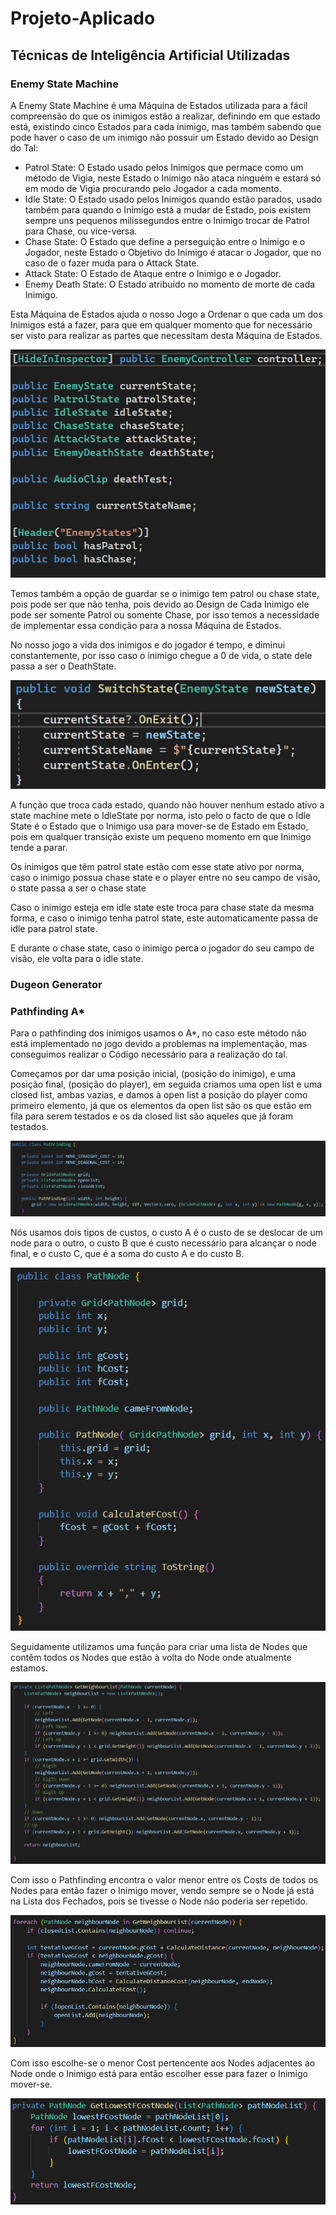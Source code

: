 # Projeto-Aplicado

## Técnicas de Inteligência Artificial Utilizadas

### Enemy State Machine


A Enemy State Machine é uma Máquina de Estados utilizada para a fácil compreensão do que os inimigos estão a realizar, definindo em que estado está, existindo cinco Estados para cada inimigo, mas também sabendo que pode haver o caso de um inimigo não possuir um Estado devido ao Design do Tal:

* Patrol State: O Estado usado pelos Inimigos que permace como um método de Vigia, neste Estado o Inimigo não ataca ninguém e estará só em modo de Vigia procurando pelo Jogador a cada momento.
* Idle State: O Estado usado pelos Inimigos quando estão parados, usado também para quando o Inimigo está a mudar de Estado, pois existem sempre uns pequenos milissegundos entre o Inimigo trocar de Patrol para Chase, ou vice-versa.
* Chase State: O Estado que define a perseguição entre o Inimigo e o Jogador, neste Estado o Objetivo do Inimigo é atacar o Jogador, que no caso de o fazer muda para o Attack State.
* Attack State: O Estado de Ataque entre o Inimigo e o Jogador.
* Enemy Death State: O Estado atribuído no momento de morte de cada Inimigo.

Esta Máquina de Estados ajuda o nosso Jogo a Ordenar o que cada um dos Inimigos está a fazer, para que em qualquer momento que for necessário ser visto para realizar as partes que necessitam desta Máquina de Estados.


![1704404889403](image/README/1704404889403.png)


Temos também a opção de guardar se o inimigo tem patrol ou chase state, pois pode ser que não tenha, pois devido ao Design de Cada Inimigo ele pode ser somente Patrol ou somente Chase, por isso temos a necessidade de implementar essa condição para a nossa Máquina de Estados.

No nosso jogo a vida dos inimigos e do jogador é tempo, e diminui constantemente, por isso caso o inimigo chegue a 0 de vida, o state dele passa a ser o DeathState.


![1704404939237](image/README/1704404939237.png)


A função que troca cada estado, quando não houver nenhum estado ativo a state machine mete o IdleState por norma, isto pelo o facto de que o Idle State é o Estado que o Inimigo usa para mover-se de Estado em Estado, pois em qualquer transição existe um pequeno momento em que Inimigo tende a parar.

Os inimigos que têm patrol state estão com esse state ativo por norma, caso o inimigo possua chase state e o player entre no seu campo de visão, o state passa a ser o chase state

Caso o inimigo esteja em idle state este troca para chase state da mesma forma, e caso o inimigo tenha patrol state, este automaticamente passa de idle para patrol state.

E durante o chase state, caso o inimigo perca o jogador do seu campo de visão, ele volta para o idle state.


### Dugeon Generator


### Pathfinding A*

Para o pathfinding dos inimigos usamos o A*, no caso este método não está implementado no jogo devido a problemas na implementação, mas conseguimos realizar o Código necessário para a realização do tal.

Começamos por dar uma posição inicial, (posição do inimigo), e uma posição final, (posição do player), em seguida criamos uma open list e uma closed list, ambas vazias, e damos à open list a posição do player como primeiro elemento, já que os elementos da open list são os que estão em fila para serem testados e os da closed list são aqueles que já foram testados.


![1704408395028](image/README/1704408395028.png)


Nós usamos dois tipos de custos, o custo A é o custo de se deslocar de um node para o outro, o custo B que é custo necessário para alcançar o node final, e o custo C, que é a soma do custo A e do custo B.


![1704408372099](image/README/1704408372099.png)


Seguidamente utilizamos uma função para criar uma lista de Nodes que contêm todos os Nodes que estão à volta do Node onde atualmente estamos.


![1704408479161](image/README/1704408479161.png)


Com isso o Pathfinding encontra o valor menor entre os Costs de todos os Nodes para então fazer o Inimigo mover, vendo sempre se o Node já está na Lista dos Fechados, pois se tivesse o Node não poderia ser repetido.


![1704408574218](image/README/1704408574218.png)

Com isso escolhe-se o menor Cost pertencente aos Nodes adjacentes ao Node onde o Inimigo está para então escolher esse para fazer o Inimigo mover-se.


![1704408659953](image/README/1704408659953.png)
